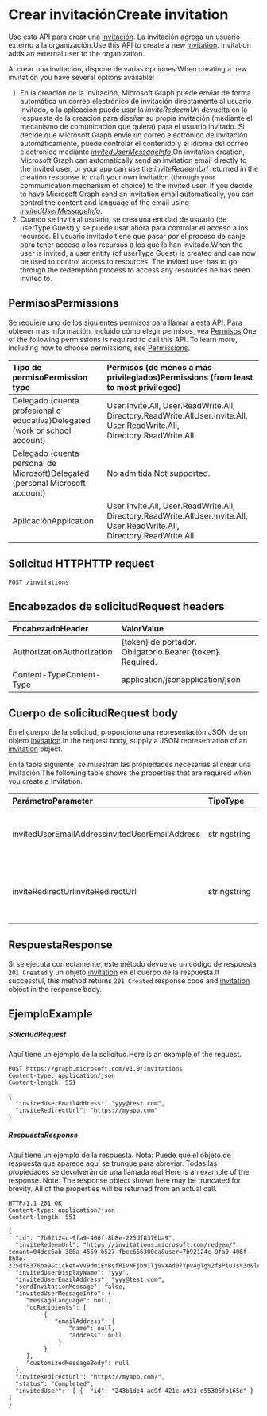 # <a name="create-invitation"></a><span data-ttu-id="95efb-101">Crear invitación</span><span class="sxs-lookup"><span data-stu-id="95efb-101">Create invitation</span></span>

<span data-ttu-id="95efb-p101">Use esta API para crear una [invitación](../resources/invitation.md). La invitación agrega un usuario externo a la organización.</span><span class="sxs-lookup"><span data-stu-id="95efb-p101">Use this API to create a new [invitation](../resources/invitation.md). Invitation adds an external user to the organization.</span></span>

<span data-ttu-id="95efb-104">Al crear una invitación, dispone de varias opciones:</span><span class="sxs-lookup"><span data-stu-id="95efb-104">When creating a new invitation you have several options available:</span></span>

1. <span data-ttu-id="95efb-p102">En la creación de la invitación, Microsoft Graph puede enviar de forma automática un correo electrónico de invitación directamente al usuario invitado, o la aplicación puede usar la *inviteRedeemUrl* devuelta en la respuesta de la creación para diseñar su propia invitación (mediante el mecanismo de comunicación que quiera) para el usuario invitado. Si decide que Microsoft Graph envíe un correo electrónico de invitación automáticamente, puede controlar el contenido y el idioma del correo electrónico mediante [*invitedUserMessageInfo*](../resources/invitedusermessageinfo.md).</span><span class="sxs-lookup"><span data-stu-id="95efb-p102">On invitation creation, Microsoft Graph can automatically send an invitation email directly to the invited user, or your app can use the *inviteRedeemUrl* returned in the creation response to craft your own invitation (through your communication mechanism of choice) to the invited user. If you decide to have Microsoft Graph send an invitation email automatically, you can control the content and language of the email using [*invitedUserMessageInfo*](../resources/invitedusermessageinfo.md).</span></span>
2. <span data-ttu-id="95efb-p103">Cuando se invita al usuario, se crea una entidad de usuario (de userType Guest) y se puede usar ahora para controlar el acceso a los recursos. El usuario invitado tiene que pasar por el proceso de canje para tener acceso a los recursos a los que lo han invitado.</span><span class="sxs-lookup"><span data-stu-id="95efb-p103">When the user is invited, a user entity (of userType Guest) is created and can now be used to control access to resources. The invited user has to go through the redemption process to access any resources he has been invited to.</span></span>

## <a name="permissions"></a><span data-ttu-id="95efb-109">Permisos</span><span class="sxs-lookup"><span data-stu-id="95efb-109">Permissions</span></span>
<span data-ttu-id="95efb-p104">Se requiere uno de los siguientes permisos para llamar a esta API. Para obtener más información, incluido cómo elegir permisos, vea [Permisos](../../../concepts/permissions_reference.md).</span><span class="sxs-lookup"><span data-stu-id="95efb-p104">One of the following permissions is required to call this API. To learn more, including how to choose permissions, see [Permissions](../../../concepts/permissions_reference.md).</span></span>


|<span data-ttu-id="95efb-112">Tipo de permiso</span><span class="sxs-lookup"><span data-stu-id="95efb-112">Permission type</span></span>      | <span data-ttu-id="95efb-113">Permisos (de menos a más privilegiados)</span><span class="sxs-lookup"><span data-stu-id="95efb-113">Permissions (from least to most privileged)</span></span>              |
|:--------------------|:---------------------------------------------------------|
|<span data-ttu-id="95efb-114">Delegado (cuenta profesional o educativa)</span><span class="sxs-lookup"><span data-stu-id="95efb-114">Delegated (work or school account)</span></span> | <span data-ttu-id="95efb-115">User.Invite.All, User.ReadWrite.All, Directory.ReadWrite.All</span><span class="sxs-lookup"><span data-stu-id="95efb-115">User.Invite.All, User.ReadWrite.All, Directory.ReadWrite.All</span></span>    |
|<span data-ttu-id="95efb-116">Delegado (cuenta personal de Microsoft)</span><span class="sxs-lookup"><span data-stu-id="95efb-116">Delegated (personal Microsoft account)</span></span> | <span data-ttu-id="95efb-117">No admitida.</span><span class="sxs-lookup"><span data-stu-id="95efb-117">Not supported.</span></span>    |
|<span data-ttu-id="95efb-118">Aplicación</span><span class="sxs-lookup"><span data-stu-id="95efb-118">Application</span></span> | <span data-ttu-id="95efb-119">User.Invite.All, User.ReadWrite.All, Directory.ReadWrite.All</span><span class="sxs-lookup"><span data-stu-id="95efb-119">User.Invite.All, User.ReadWrite.All, Directory.ReadWrite.All</span></span> |

## <a name="http-request"></a><span data-ttu-id="95efb-120">Solicitud HTTP</span><span class="sxs-lookup"><span data-stu-id="95efb-120">HTTP request</span></span>
<!-- { "blockType": "ignored" } -->
```http
POST /invitations
```
## <a name="request-headers"></a><span data-ttu-id="95efb-121">Encabezados de solicitud</span><span class="sxs-lookup"><span data-stu-id="95efb-121">Request headers</span></span>
| <span data-ttu-id="95efb-122">Encabezado</span><span class="sxs-lookup"><span data-stu-id="95efb-122">Header</span></span>       | <span data-ttu-id="95efb-123">Valor</span><span class="sxs-lookup"><span data-stu-id="95efb-123">Value</span></span> |
|:---------------|:--------|
| <span data-ttu-id="95efb-124">Authorization</span><span class="sxs-lookup"><span data-stu-id="95efb-124">Authorization</span></span>  | <span data-ttu-id="95efb-p105">{token} de portador. Obligatorio.</span><span class="sxs-lookup"><span data-stu-id="95efb-p105">Bearer {token}. Required.</span></span>  |
| <span data-ttu-id="95efb-127">Content-Type</span><span class="sxs-lookup"><span data-stu-id="95efb-127">Content-Type</span></span>  | <span data-ttu-id="95efb-128">application/json</span><span class="sxs-lookup"><span data-stu-id="95efb-128">application/json</span></span>  |

## <a name="request-body"></a><span data-ttu-id="95efb-129">Cuerpo de solicitud</span><span class="sxs-lookup"><span data-stu-id="95efb-129">Request body</span></span>
<span data-ttu-id="95efb-130">En el cuerpo de la solicitud, proporcione una representación JSON de un objeto [invitation](../resources/invitation.md).</span><span class="sxs-lookup"><span data-stu-id="95efb-130">In the request body, supply a JSON representation of an [invitation](../resources/invitation.md) object.</span></span>

<span data-ttu-id="95efb-131">En la tabla siguiente, se muestran las propiedades necesarias al crear una invitación.</span><span class="sxs-lookup"><span data-stu-id="95efb-131">The following table shows the properties that are required when you create a invitation.</span></span>

| <span data-ttu-id="95efb-132">Parámetro</span><span class="sxs-lookup"><span data-stu-id="95efb-132">Parameter</span></span> | <span data-ttu-id="95efb-133">Tipo</span><span class="sxs-lookup"><span data-stu-id="95efb-133">Type</span></span> | <span data-ttu-id="95efb-134">Descripción</span><span class="sxs-lookup"><span data-stu-id="95efb-134">Description</span></span>|
|:---------------|:--------|:----------|
|<span data-ttu-id="95efb-135">invitedUserEmailAddress</span><span class="sxs-lookup"><span data-stu-id="95efb-135">invitedUserEmailAddress</span></span> |<span data-ttu-id="95efb-136">string</span><span class="sxs-lookup"><span data-stu-id="95efb-136">string</span></span> | <span data-ttu-id="95efb-137">Dirección de correo electrónico del usuario al que invita.</span><span class="sxs-lookup"><span data-stu-id="95efb-137">The email address of the user you are inviting.</span></span>|
|<span data-ttu-id="95efb-138">inviteRedirectUrl</span><span class="sxs-lookup"><span data-stu-id="95efb-138">inviteRedirectUrl</span></span> |<span data-ttu-id="95efb-139">string</span><span class="sxs-lookup"><span data-stu-id="95efb-139">string</span></span> |<span data-ttu-id="95efb-140">Dirección URL a la que se redirigirá al usuario después del canje.</span><span class="sxs-lookup"><span data-stu-id="95efb-140">The URL that the user will be redirected to after redemption.</span></span>|

## <a name="response"></a><span data-ttu-id="95efb-141">Respuesta</span><span class="sxs-lookup"><span data-stu-id="95efb-141">Response</span></span>

<span data-ttu-id="95efb-142">Si se ejecuta correctamente, este método devuelve un código de respuesta `201 Created` y un objeto [invitation](../resources/invitation.md) en el cuerpo de la respuesta.</span><span class="sxs-lookup"><span data-stu-id="95efb-142">If successful, this method returns `201 Created` response code and [invitation](../resources/invitation.md) object in the response body.</span></span>

## <a name="example"></a><span data-ttu-id="95efb-143">Ejemplo</span><span class="sxs-lookup"><span data-stu-id="95efb-143">Example</span></span>
##### <a name="request"></a><span data-ttu-id="95efb-144">Solicitud</span><span class="sxs-lookup"><span data-stu-id="95efb-144">Request</span></span>
<span data-ttu-id="95efb-145">Aquí tiene un ejemplo de la solicitud.</span><span class="sxs-lookup"><span data-stu-id="95efb-145">Here is an example of the request.</span></span>
<!-- {
  "blockType": "request",
  "name": "create_user_from_users"
}-->
```http
POST https://graph.microsoft.com/v1.0/invitations
Content-type: application/json
Content-length: 551

{
  "invitedUserEmailAddress": "yyy@test.com",
  "inviteRedirectUrl": "https://myapp.com"
}
```

##### <a name="response"></a><span data-ttu-id="95efb-146">Respuesta</span><span class="sxs-lookup"><span data-stu-id="95efb-146">Response</span></span>
<span data-ttu-id="95efb-p106">Aquí tiene un ejemplo de la respuesta. Nota: Puede que el objeto de respuesta que aparece aquí se trunque para abreviar. Todas las propiedades se devolverán de una llamada real.</span><span class="sxs-lookup"><span data-stu-id="95efb-p106">Here is an example of the response. Note: The response object shown here may be truncated for brevity. All of the properties will be returned from an actual call.</span></span>
<!-- {
  "blockType": "response",
  "truncated": true,
  "@odata.type": "microsoft.graph.invitations"
} -->
```http
HTTP/1.1 201 OK
Content-type: application/json
Content-length: 551

{
  "id": "7b92124c-9fa9-406f-8b8e-225df8376ba9",
  "inviteRedeemUrl": "https://invitations.microsoft.com/redeem/?tenant=04dcc6ab-388a-4559-b527-fbec656300ea&user=7b92124c-9fa9-406f-8b8e-225df8376ba9&ticket=VV9dmiExBsfRIVNFjb9ITj9VXAd07Ypv4gTg%2f8PiuJs%3d&lc=1033&ver=2.0",
  "invitedUserDisplayName": "yyy",
  "invitedUserEmailAddress": "yyy@test.com",
  "sendInvitationMessage": false,
  "invitedUserMessageInfo": {
     "messageLanguage": null,
     "ccRecipients": [
          {
             "emailAddress": {
                 "name": null,
                 "address": null
              }
          }
     ],
     "customizedMessageBody": null
  },
  "inviteRedirectUrl": "https://myapp.com/",
  "status": "Completed",
  "invitedUser":  [ {  "id": "243b1de4-ad9f-421c-a933-d55305fb165d" } ]
}
```
